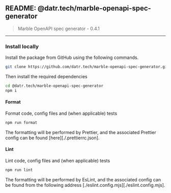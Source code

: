 ## README: @datr.tech/marble-openapi-spec-generator

> Marble OpenAPI spec generator - 0.4.1
---

### Install locally

Install the package from GitHub using the following commands.

```bash
git clone https://github.com/datr.tech/marble-openapi-spec-generator.git
```

Then install the required dependencies

```bash
cd @datr.tech/marble-openapi-spec-generator
npm i
```
#### Format

Format code, config files and (when applicable) tests

```bash
npm run format
```

The formatting will be performed by Prettier, and the associated Prettier config can be found [here][./.prettierrc.json].

#### Lint

Lint code, config files and (when applicable) tests

```bash
npm run lint
```

The formatting will be performed by EsLint, and the associated config can be found from the following address [./eslint.config.mjs][./eslint.config.mjs].


